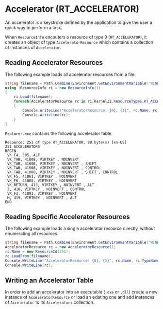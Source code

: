 Accelerator (RT_ACCELERATOR)
============================

An accelerator is a keystroke defined by the application to give the user a quick way to perform a task. 

When `ResourceInfo` encouters a resource of type 9 (`RT_ACCELERATOR`), it creates an object of type `AcceleratorResource` which contains a collection of instances of `Accelerator`. 

Reading Accelerator Resources
-----------------------------

The following example loads all accelerator resources from a file. 

``` csharp
string filename = Path.Combine(Environment.GetEnvironmentVariable("WINDIR"), "explorer.exe");
using (ResourceInfo ri = new ResourceInfo())
{
    ri.Load(filename);
    foreach(AcceleratorResource rc in ri[Kernel32.ResourceTypes.RT_ACCELERATOR])
    {
        Console.WriteLine("AcceleratorResource: {0}, {1}", rc.Name, rc.TypeName);
        Console.WriteLine(rc);
    }
}
```

`Explorer.exe` contains the following accelerator table. 

``` 
Resource: 251 of type RT_ACCELERATOR, 88 byte(s) [en-US]
251 ACCELERATORS
BEGIN
 VK_F4, 305, ALT
 VK_TAB, 41008, VIRTKEY , NOINVERT
 VK_TAB, 41008, VIRTKEY , NOINVERT , SHIFT
 VK_TAB, 41008, VIRTKEY , NOINVERT , CONTROL
 VK_TAB, 41008, VIRTKEY , NOINVERT , SHIFT , CONTROL
 VK_F5, 41061, VIRTKEY , NOINVERT
 VK_F6, 41008, VIRTKEY , NOINVERT
 VK_RETURN, 413, VIRTKEY , NOINVERT , ALT
 Z, 416, VIRTKEY , NOINVERT , CONTROL
 VK_F3, 41093, VIRTKEY , NOINVERT
 M, 419, VIRTKEY , NOINVERT , ALT
END
```

Reading Specific Accelerator Resources
--------------------------------------

The following example loads a single accelerator resource directly, without enumerating all resources. 

``` csharp
string filename = Path.Combine(Environment.GetEnvironmentVariable("WINDIR"), "explorer.exe");
AcceleratorResource rc = new AcceleratorResource();
rc.Name = new ResourceId(251);
rc.LoadFrom(filename);
Console.WriteLine("AcceleratorResource: {0}, {1}", rc.Name, rc.TypeName);
Console.WriteLine(rc);
```

Writing an Accelerator Table
----------------------------

In order to add an accelerator into an executable (`.exe` or `.dll`) create a new instance of `AcceleratorResource` or load an existing one and add instances of `Accelerator` to its `Accelerators` collection. 
